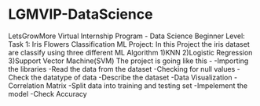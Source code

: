 # LGMVIP-DataScience
LetsGrowMore Virtual Internship Program - Data Science
Beginner Level:
Task 1: Iris Flowers Classification ML Project:
In this Project the iris dataset are classify using three different ML Algorithm 
1)KNN
2)Logistic Regression
3)Support Vector Machine(SVM)
The project is going  like this -
-Importing the libraries
-Read the data from the dataset
-Checking for null values
-Check the datatype of data
-Describe the dataset
-Data Visualization
-Correlation Matrix
-Split data into training and testing set
-Impelement the model
-Check Accuracy
